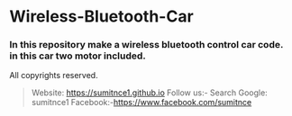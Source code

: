 # Wireless-Bluetooth-Car
 ### In this repository make a wireless bluetooth control car code. in this car two motor included.

 All copyrights reserved.
> Website: https://sumitnce1.github.io
> Follow us:- Search Google: sumitnce1
> Facebook:-https://www.facebook.com/sumitnce
